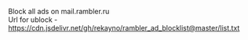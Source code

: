 Block all ads on mail.rambler.ru <br />
Url for ublock - https://cdn.jsdelivr.net/gh/rekayno/rambler_ad_blocklist@master/list.txt
